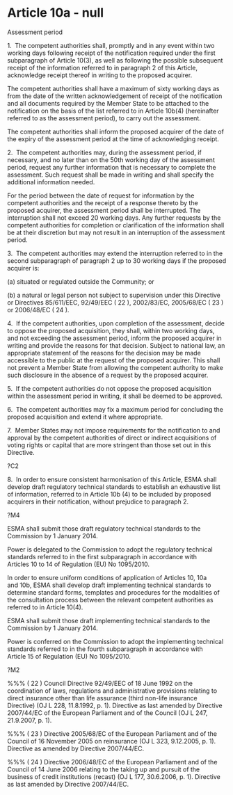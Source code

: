 # Article 10a - null


Assessment period

1.  The competent authorities shall, promptly and in any event within two working days following receipt of the notification required under the first subparagraph of Article 10(3), as well as following the possible subsequent receipt of the information referred to in paragraph 2 of this Article, acknowledge receipt thereof in writing to the proposed acquirer.

The competent authorities shall have a maximum of sixty working days as from the date of the written acknowledgement of receipt of the notification and all documents required by the Member State to be attached to the notification on the basis of the list referred to in Article 10b(4) (hereinafter referred to as the assessment period), to carry out the assessment.

The competent authorities shall inform the proposed acquirer of the date of the expiry of the assessment period at the time of acknowledging receipt.

2.  The competent authorities may, during the assessment period, if necessary, and no later than on the 50th working day of the assessment period, request any further information that is necessary to complete the assessment. Such request shall be made in writing and shall specify the additional information needed.

For the period between the date of request for information by the competent authorities and the receipt of a response thereto by the proposed acquirer, the assessment period shall be interrupted. The interruption shall not exceed 20 working days. Any further requests by the competent authorities for completion or clarification of the information shall be at their discretion but may not result in an interruption of the assessment period.

3.  The competent authorities may extend the interruption referred to in the second subparagraph of paragraph 2 up to 30 working days if the proposed acquirer is:

(a) situated or regulated outside the Community; or

(b) a natural or legal person not subject to supervision under this Directive or Directives 85/611/EEC, 92/49/EEC ( 22 ), 2002/83/EC, 2005/68/EC ( 23 ) or 2006/48/EC ( 24 ).

4.  If the competent authorities, upon completion of the assessment, decide to oppose the proposed acquisition, they shall, within two working days, and not exceeding the assessment period, inform the proposed acquirer in writing and provide the reasons for that decision. Subject to national law, an appropriate statement of the reasons for the decision may be made accessible to the public at the request of the proposed acquirer. This shall not prevent a Member State from allowing the competent authority to make such disclosure in the absence of a request by the proposed acquirer.

5.  If the competent authorities do not oppose the proposed acquisition within the assessment period in writing, it shall be deemed to be approved.

6.  The competent authorities may fix a maximum period for concluding the proposed acquisition and extend it where appropriate.

7.  Member States may not impose requirements for the notification to and approval by the competent authorities of direct or indirect acquisitions of voting rights or capital that are more stringent than those set out in this Directive.

?C2

8.  In order to ensure consistent harmonisation of this Article, ESMA shall develop draft regulatory technical standards to establish an exhaustive list of information, referred to in Article 10b (4) to be included by proposed acquirers in their notification, without prejudice to paragraph 2.

?M4

ESMA shall submit those draft regulatory technical standards to the Commission by 1 January 2014.

Power is delegated to the Commission to adopt the regulatory technical standards referred to in the first subparagraph in accordance with Articles 10 to 14 of Regulation (EU) No 1095/2010.

In order to ensure uniform conditions of application of Articles 10, 10a and 10b, ESMA shall develop draft implementing technical standards to determine standard forms, templates and procedures for the modalities of the consultation process between the relevant competent authorities as referred to in Article 10(4).

ESMA shall submit those draft implementing technical standards to the Commission by 1 January 2014.

Power is conferred on the Commission to adopt the implementing technical standards referred to in the fourth subparagraph in accordance with Article 15 of Regulation (EU) No 1095/2010.

?M2

%%% ( 22 ) Council Directive 92/49/EEC of 18 June 1992 on the coordination of laws, regulations and administrative provisions relating to direct insurance other than life assurance (third non-life insurance Directive) (OJ L 228, 11.8.1992, p. 1). Directive as last amended by Directive 2007/44/EC of the European Parliament and of the Council (OJ L 247, 21.9.2007, p. 1).

%%% ( 23 ) Directive 2005/68/EC of the European Parliament and of the Council of 16 November 2005 on reinsurance (OJ L 323, 9.12.2005, p. 1). Directive as amended by Directive 2007/44/EC.

%%% ( 24 ) Directive 2006/48/EC of the European Parliament and of the Council of 14 June 2006 relating to the taking up and pursuit of the business of credit institutions (recast) (OJ L 177, 30.6.2006, p. 1). Directive as last amended by Directive 2007/44/EC.
